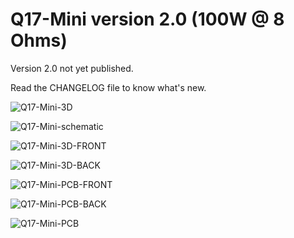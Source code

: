 # Q17-Mini version 2.0 (100W @ 8 Ohms)<br>

Version 2.0 not yet published.

Read the CHANGELOG file to know what's new.

![Q17-Mini-3D](https://github.com/stefaweb/Q17-Amplifier/assets/12907102/db6382c8-7429-4066-9045-7ea33a7b9f1a)

![Q17-Mini-schematic](https://github.com/stefaweb/Q17-Amplifier/assets/12907102/240ac42f-b80b-45f1-b440-ba4aeac4104f)

![Q17-Mini-3D-FRONT](https://github.com/stefaweb/Q17-Amplifier/assets/12907102/df84aa06-162f-471d-9c15-c0e1a0803745)

![Q17-Mini-3D-BACK](https://github.com/stefaweb/Q17-Amplifier/assets/12907102/d54607b7-bf9a-4a5f-a3be-05393931d7d3)

![Q17-Mini-PCB-FRONT](https://github.com/stefaweb/Q17-Amplifier/assets/12907102/6969ff24-705e-4c19-9031-ef6039229ce8)

![Q17-Mini-PCB-BACK](https://github.com/stefaweb/Q17-Amplifier/assets/12907102/46766aa8-3126-4e51-b855-a7ada7cf5036)

![Q17-Mini-PCB](https://github.com/stefaweb/Q17-Amplifier/assets/12907102/b17119fd-3e13-44c3-acea-754f326925db)





